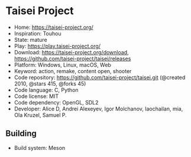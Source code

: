 # Taisei Project

- Home: https://taisei-project.org/
- Inspiration: Touhou
- State: mature
- Play: https://play.taisei-project.org/
- Download: https://taisei-project.org/download, https://github.com/taisei-project/taisei/releases
- Platform: Windows, Linux, macOS, Web
- Keyword: action, remake, content open, shooter
- Code repository: https://github.com/taisei-project/taisei.git (@created 2010, @stars 415, @forks 45)
- Code language: C, Python
- Code license: MIT
- Code dependency: OpenGL, SDL2
- Developer: Alice D, Andrei Alexeyev, Igor Molchanov, laochailan, mia, Ola Kruzel, Samuel P.

## Building

- Build system: Meson
